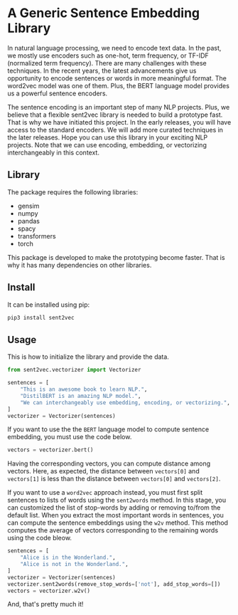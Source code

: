 # A Generic Sentence Embedding Library

In natural language processing, we need to encode text data. In the past, we mostly use encoders such as one-hot, 
term frequency, or TF-IDF (normalized term frequency). There are many challenges with these techniques. In the recent 
years, the latest advancements give us opportunity to encode sentences or words in more meaningful format. The word2vec 
model was one of them. Plus, the BERT language model provides us a powerful sentence encoders.

The sentence encoding is an important step of many NLP projects. Plus, we believe that a flexible sent2vec library is 
needed to build a prototype fast. That is why we have initiated this project. In the early releases, you will have 
access to the standard encoders. We will add more curated techniques in the later releases. Hope you can use this 
library in your exciting NLP projects. Note that we can use encoding, embedding, or vectorizing interchangeably in this
context.

## Library
The package requires the following libraries:

* gensim
* numpy
* pandas
* spacy
* transformers
* torch

This package is developed to make the prototyping become faster. That is why it has many dependencies on other libraries.

## Install

It can be installed using pip:
```python
pip3 install sent2vec
```

## Usage

This is how to initialize the library and provide the data.
```python
from sent2vec.vectorizer import Vectorizer

sentences = [
    "This is an awesome book to learn NLP.",
    "DistilBERT is an amazing NLP model.",
    "We can interchangeably use embedding, encoding, or vectorizing.",
]
vectorizer = Vectorizer(sentences)
```

If you want to use the the `BERT` language model to compute sentence embedding, you must use the code below. 
```python
vectors = vectorizer.bert()
```
Having the corresponding vectors, you can compute distance among vectors. Here, as expected, the distance between 
`vectors[0]` and `vectors[1]` is less than the distance between `vectors[0]` and `vectors[2]`.

If you want to use a `word2vec` approach instead, you must first split sentences to lists of words using the 
`sent2words` method. In this stage, you can customized the list of stop-words by adding or removing to/from the default
list. When you extract the most important words in sentences, you can compute the sentence embeddings using the `w2v`
method. This method computes the average of vectors corresponding to the remaining words using the code bleow. 
```python
sentences = [
    "Alice is in the Wonderland.",
    "Alice is not in the Wonderland.",
]
vectorizer = Vectorizer(sentences)
vectorizer.sent2words(remove_stop_words=['not'], add_stop_words=[])
vectors = vectorizer.w2v()
```
And, that's pretty much it!

